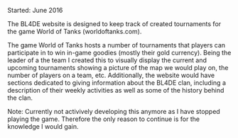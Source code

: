 Started: June 2016

The BL4DE website is designed to keep track of created tournaments for the game World of Tanks (worldoftanks.com).

The game World of Tanks hosts a number of tournaments that players can participate in to win in-game goodies 
(mostly their gold currency). Being the leader of a the team I created this to visually display the current and 
upcoming tournaments showing a picture of the map we would play on, the number of players on a team, etc. 
Additionally, the website would have sections dedicated to giving information about the BL4DE clan, including 
a description of their weekly activities as well as some of the history behind the clan.

Note: Currently not activively developing this anymore as I have stopped playing the game. Therefore the only 
reason to continue is for the knowledge I would gain.
